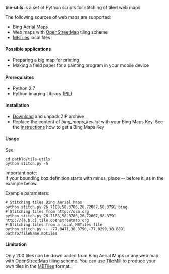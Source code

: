 **tile-utils** is a set of Python scripts for stitching of tiled web maps.

The following sources of web maps are supported:
* Bing Aerial Maps
* Web maps with [OpenStreetMap](http://osm.org) tiling scheme
* [MBTiles](http://www.mbtiles.org) local files

#### Possible applications
* Preparing a big map for printing
* Making a field paper for a painting program in your mobile device

#### Prerequisites
* Python 2.7
* Python Imaging Library ([PIL](http://www.pythonware.com/products/pil/))

#### Installation
* [Download](https://github.com/vvoovv/tile-utils/archive/master.zip) and unpack ZIP archive
* Replace the content of *bing_maps_key.txt* with your Bing Maps Key. See the [instructions](http://msdn.microsoft.com/en-us/library/ff428642.aspx) how to get a Bing Maps Key

#### Usage
See

	cd pathTo/tile-utils
	python stitch.py -h

Important note:<br>
If your bounding box definition starts with minus, place -- before it, as in the example below.

Example parameters:

	# Stitching tiles Bing Aerial Maps
	python stitch.py 26.7188,58.3786,26.72067,58.3791 bing
	# Stitching tiles from http://osm.org
	python stitch.py 26.7188,58.3786,26.72067,58.3791 http://{a,b,c}.tile.openstreetmap.org
	# Stitching tiles from a local MBTiles file
	python stitch.py -- -77.0471,38.8790,-77.0299,38.8891 pathTo/fileName.mbtiles

#### Limitation
Only 200 tiles can be downloaded from Bing Aerial Maps or any web map with [OpenStreetMap](http://osm.org) tiling scheme.
You can use [TileMill](http://www.mapbox.com/tilemill/) to produce your own tiles in the [MBTiles](http://www.mbtiles.org) format.
